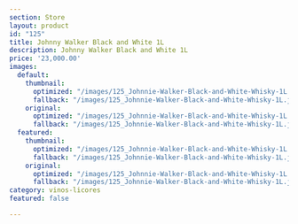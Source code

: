 ```yaml
---
section: Store
layout: product
id: "125"
title: Johnny Walker Black and White 1L
description: Johnny Walker Black and White 1L
price: '23,000.00'
images:
  default:
    thumbnail:
      optimized: "/images/125_Johnnie-Walker-Black-and-White-Whisky-1L.webp"
      fallback: "/images/125_Johnnie-Walker-Black-and-White-Whisky-1L.jpeg"
    original:
      optimized: "/images/125_Johnnie-Walker-Black-and-White-Whisky-1L.webp"
      fallback: "/images/125_Johnnie-Walker-Black-and-White-Whisky-1L.jpeg"
  featured:
    thumbnail:
      optimized: "/images/125_Johnnie-Walker-Black-and-White-Whisky-1L.webp"
      fallback: "/images/125_Johnnie-Walker-Black-and-White-Whisky-1L.jpeg"
    original:
      optimized: "/images/125_Johnnie-Walker-Black-and-White-Whisky-1L.webp"
      fallback: "/images/125_Johnnie-Walker-Black-and-White-Whisky-1L.jpeg"
category: vinos-licores
featured: false

---
```

